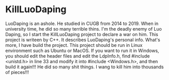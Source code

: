 # KillLuoDaping
LuoDaping is an ashole.
He studied in CUGB from 2014 to 2019.
When in university time, he did so many terrible thins.
I'm the deadly enemy of Luo Daping, so I start the KillLuoDaping project to declare a war on him.
This project is writeen by C++. It describes LuoDaping's personal info. What's more, I have build the project.
This project should be run in Linux environment such as Ubuntu or MacOS. If you want to run it in Windows, you should edit the header files and edit the LdpInfo.h, find #include <unistd.h> in line 33 and modify it into #include <Windows.h>, and then build it again!!!
He did so many shit things. I wang to kill him into thousands of pieces!!!
